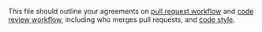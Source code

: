 This file should outline your agreements on
[pull request workflow](#pull-request-workflow) and [code review
workflow](#code-review-workflow), including who merges pull requests,
and [code style](#code-style).
